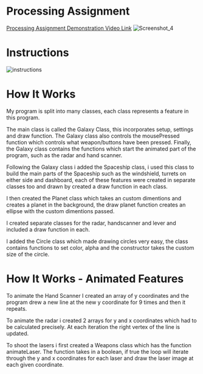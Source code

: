# Processing Assignment
[Processing Assignment Demonstration Video Link](https://www.youtube.com/watch?v=joz3u3jzfrE&feature=youtu.be)
![Screenshot_4](https://user-images.githubusercontent.com/42293856/56791502-1e0cfd80-67ff-11e9-8401-903f89d6ca96.png)
# Instructions
![instructions](https://user-images.githubusercontent.com/42293856/56882221-e601f680-6a5a-11e9-837a-0929842bbfcb.jpg)

# How It Works
My program is split into many classes, each class represents a feature in this program.

The main class is called the Galaxy Class, this incorporates setup, settings and draw function. The Galaxy class also controls the mousePressed function which controls what weapon/buttons have been pressed. Finally, the Galaxy class contains the functions which start the animated part of the program, such as the radar and hand scanner. 

Following the Galaxy class i added the Spaceship class, i used this class to build the main parts of the Spaceship such as the windshield, turrets on either side and dashboard, each of these features were created in separate classes too and drawn by created a draw function in each class.

I then created the Planet class which takes an custom dimentions and creates a planet in the background, the draw planet function creates an ellipse with the custom dimentions passed.

I created separate classes for the radar, handscanner and lever and included a draw function in each.

I added the Circle class which made drawing circles very easy, the class contains functions to set color, alpha and the constructor takes the custom size of the circle.

# How It Works - Animated Features

To animate the Hand Scanner I created an array of y coordinates and the program drew a new line at the new y coordinate for 9 times and then it repeats.

To animate the radar i created 2 arrays for y and x coordinates which had to be calculated precisely. At each iteration the right vertex of the line is updated.

To shoot the lasers i first created a Weapons class which has the function animateLaser. The function takes in a boolean, if true the loop will iterate through the y and x coordinates for each laser and draw the laser image at each given coordinate. 






